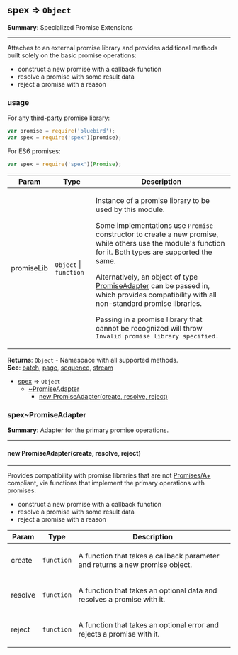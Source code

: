 <a name="module_spex"></a>
## spex ⇒ <code>Object</code>
**Summary**: Specialized Promise Extensions  

---
Attaches to an external promise library and provides additional methods built solelyon the basic promise operations: - construct a new promise with a callback function - resolve a promise with some result data - reject a promise with a reason### usageFor any third-party promise library:```jsvar promise = require('bluebird');var spex = require('spex')(promise);```For ES6 promises:```jsvar spex = require('spex')(Promise);```

<table>
  <thead>
    <tr>
      <th>Param</th><th>Type</th><th>Description</th>
    </tr>
  </thead>
  <tbody>
<tr>
    <td>promiseLib</td><td><code>Object</code> | <code>function</code></td><td><p>Instance of a promise library to be used by this module.</p>
<p>Some implementations use <code>Promise</code> constructor to create a new promise, while
others use the module&#39;s function for it. Both types are supported the same.</p>
<p>Alternatively, an object of type <a href="#module_spex..PromiseAdapter">PromiseAdapter</a>
can be passed in, which provides compatibility with all non-standard promise libraries.</p>
<p>Passing in a promise library that cannot be recognized will throw
<code>Invalid promise library specified.</code></p>
</td>
    </tr>  </tbody>
</table>

**Returns**: <code>Object</code> - Namespace with all supported methods.  
**See**: <a href="batch.md">batch</a>, <a href="page.md">page</a>, <a href="sequence.md">sequence</a>, <a href="https://github.com/vitaly-t/spex/blob/master/docs/concept/stream.md">stream</a>  

* [spex](#module_spex) ⇒ <code>Object</code>
  * [~PromiseAdapter](#module_spex..PromiseAdapter)
    * [new PromiseAdapter(create, resolve, reject)](#new_module_spex..PromiseAdapter_new)

<a name="module_spex..PromiseAdapter"></a>
### spex~PromiseAdapter
**Summary**: Adapter for the primary promise operations.  

---
<a name="new_module_spex..PromiseAdapter_new"></a>
#### new PromiseAdapter(create, resolve, reject)

---
Provides compatibility with promise libraries that are not <a href="https://promisesaplus.com">Promises/A+</a> compliant,via functions that implement the primary operations with promises: - construct a new promise with a callback function - resolve a promise with some result data - reject a promise with a reason

<table>
  <thead>
    <tr>
      <th>Param</th><th>Type</th><th>Description</th>
    </tr>
  </thead>
  <tbody>
<tr>
    <td>create</td><td><code>function</code></td><td><p>A function that takes a callback parameter and returns a new promise object.</p>
</td>
    </tr><tr>
    <td>resolve</td><td><code>function</code></td><td><p>A function that takes an optional data and resolves a promise with it.</p>
</td>
    </tr><tr>
    <td>reject</td><td><code>function</code></td><td><p>A function that takes an optional error and rejects a promise with it.</p>
</td>
    </tr>  </tbody>
</table>


